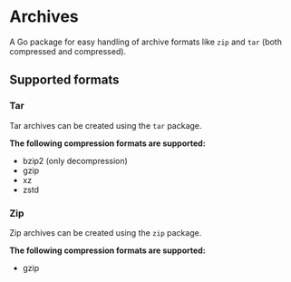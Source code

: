 # Archives

A Go package for easy handling of archive formats like `zip` and `tar` (both compressed and compressed).

## Supported formats

### Tar

Tar archives can be created using the `tar` package.

**The following compression formats are supported:**
- bzip2 (only decompression)
- gzip
- xz
- zstd

### Zip

Zip archives can be created using the `zip` package.

**The following compression formats are supported:**
- gzip